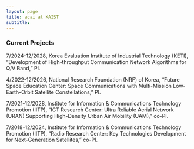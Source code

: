 ```yaml
---
layout: page
title: acai at KAIST
subtitle: 
---
```


### Current Projects


7/2024-12/2028,   Korea Evaluation Institute of Industrial Technology (KETI), “Development of High-throughput Communication Network Algorithms for Q/V Band,” PI.


4/2022-12/2026,   National Research Foundation (NRF) of Korea, “Future Space Education Center: Space Communications with Multi-Mission Low-Earth-Orbit Satellite Constellations,” PI.


7/2021-12/2028,   Institute for Information & Communications Technology Promotion (IITP), “ICT Research Center: Ultra Reliable Aerial Network (URAN) Supporting High-Density Urban Air Mobility (UAM),” co-PI.


7/2018-12/2024,   Institute for Information & Communications Technology Promotion (IITP), “Radio Research Center: Key Technologies Development for Next-Generation Satellites,” co-PI.
